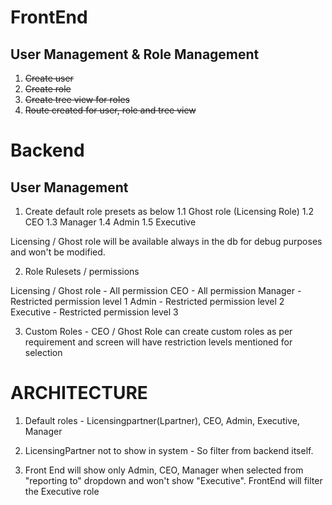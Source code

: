 # FrontEnd
 ## User Management & Role Management
  1. ~~Create user~~
  2. ~~Create role~~
  3. ~~Create tree view for roles~~
  4. ~~Route created for user, role and tree view~~




# Backend
 ## User Management
   1. Create default role presets as below
    1.1 Ghost role (Licensing Role)
    1.2 CEO
    1.3 Manager
    1.4 Admin
    1.5 Executive

Licensing / Ghost role will be available always in the db for debug purposes and won't be modified. 

2. Role Rulesets / permissions

Licensing / Ghost role - All permission
CEO                    - All permission
Manager                - Restricted permission level 1
Admin                  - Restricted permission level 2
Executive              - Restricted permission level 3

3. Custom Roles - CEO / Ghost Role can create custom roles as per requirement and screen will have restriction levels mentioned for selection


# ARCHITECTURE

1. Default roles - Licensingpartner(Lpartner), CEO, Admin, Executive, Manager

2. LicensingPartner not to show in system - So filter from backend itself.

3. Front End will show only Admin, CEO, Manager  when selected from "reporting to" dropdown and won't show "Executive". FrontEnd will filter the Executive role


